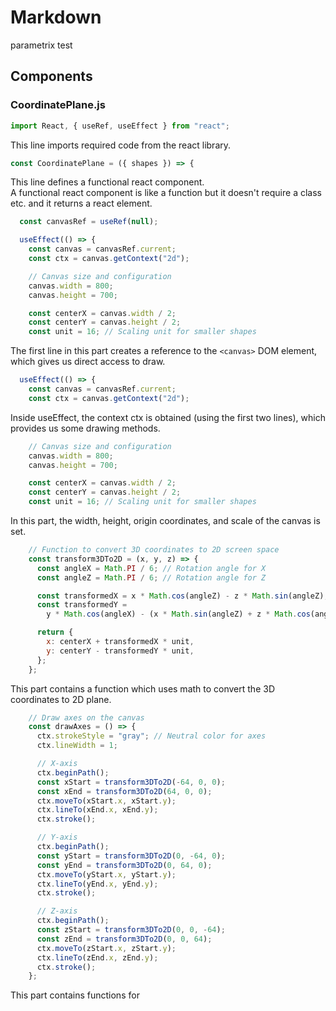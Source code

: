 # Markdown

parametrix test

## Components

### CoordinatePlane.js

``` javascript
import React, { useRef, useEffect } from "react";
```

This line imports required code from the react library.

``` javascript
const CoordinatePlane = ({ shapes }) => {
```

This line defines a functional react component.  
A functional react component is like a function but it doesn't require a class etc. and it returns a react element.

``` javascript
  const canvasRef = useRef(null);

  useEffect(() => {
    const canvas = canvasRef.current;
    const ctx = canvas.getContext("2d");

    // Canvas size and configuration
    canvas.width = 800;
    canvas.height = 700;

    const centerX = canvas.width / 2;
    const centerY = canvas.height / 2;
    const unit = 16; // Scaling unit for smaller shapes
```

The first line in this part creates a reference to the `<canvas>` DOM element, which gives us direct access to draw.  

``` javascript
  useEffect(() => {
    const canvas = canvasRef.current;
    const ctx = canvas.getContext("2d");
```

Inside useEffect, the context ctx is obtained (using the first two lines), which provides us some drawing methods.  

``` javascript
    // Canvas size and configuration
    canvas.width = 800;
    canvas.height = 700;

    const centerX = canvas.width / 2;
    const centerY = canvas.height / 2;
    const unit = 16; // Scaling unit for smaller shapes
```

In this part, the width, height, origin coordinates, and scale of the canvas is set.

``` javascript
    // Function to convert 3D coordinates to 2D screen space
    const transform3DTo2D = (x, y, z) => {
      const angleX = Math.PI / 6; // Rotation angle for X
      const angleZ = Math.PI / 6; // Rotation angle for Z

      const transformedX = x * Math.cos(angleZ) - z * Math.sin(angleZ);
      const transformedY =
        y * Math.cos(angleX) - (x * Math.sin(angleZ) + z * Math.cos(angleZ)) * Math.sin(angleX);

      return {
        x: centerX + transformedX * unit,
        y: centerY - transformedY * unit,
      };
    };
```

This part contains a function which uses math to convert the 3D coordinates to 2D plane.

``` javascript
    // Draw axes on the canvas
    const drawAxes = () => {
      ctx.strokeStyle = "gray"; // Neutral color for axes
      ctx.lineWidth = 1;

      // X-axis
      ctx.beginPath();
      const xStart = transform3DTo2D(-64, 0, 0);
      const xEnd = transform3DTo2D(64, 0, 0);
      ctx.moveTo(xStart.x, xStart.y);
      ctx.lineTo(xEnd.x, xEnd.y);
      ctx.stroke();

      // Y-axis
      ctx.beginPath();
      const yStart = transform3DTo2D(0, -64, 0);
      const yEnd = transform3DTo2D(0, 64, 0);
      ctx.moveTo(yStart.x, yStart.y);
      ctx.lineTo(yEnd.x, yEnd.y);
      ctx.stroke();

      // Z-axis
      ctx.beginPath();
      const zStart = transform3DTo2D(0, 0, -64);
      const zEnd = transform3DTo2D(0, 0, 64);
      ctx.moveTo(zStart.x, zStart.y);
      ctx.lineTo(zEnd.x, zEnd.y);
      ctx.stroke();
    };
```

This part contains functions for
